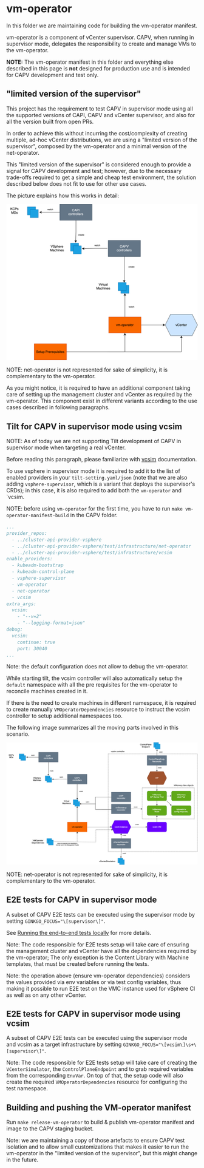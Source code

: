 # vm-operator

In this folder we are maintaining code for building the vm-operator manifest.

vm-operator is a component of vCenter supervisor.
CAPV, when running in supervisor mode, delegates the responsibility to create and manage VMs to the vm-operator.

**NOTE:** The vm-operator manifest in this folder and everything else described in this page is **not** designed for
production use and is intended for CAPV development and test only.

## "limited version of the supervisor"

This project has the requirement to test CAPV in supervisor mode using  all the supported versions of
CAPI, CAPV and vCenter supervisor, and also for all the version built from open PRs.

In order to achieve this without incurring the cost/complexity of creating multiple, ad-hoc vCenter distributions, 
we are using a "limited version of the supervisor", composed by the vm-operator and a minimal version of the net-operator.

This "limited version of the supervisor" is considered enough to provide a signal for CAPV development and test; 
however, due to the necessary trade-offs required to get a simple and cheap test environment, the solution described below
does not fit to use for other use cases.

The picture explains how this works in detail:

![Architecture](architecture-part1.drawio.svg)

NOTE: net-operator is not represented for sake of simplicity, it is complementary to the vm-operator.

As you might notice, it is required to have an additional component taking care of setting up the management cluster
and vCenter as required by the vm-operator. This component exist in different variants according to the use cases
described in following paragraphs.

## Tilt for CAPV in supervisor mode using vcsim

NOTE: As of today we are not supporting Tilt development of CAPV in supervisor mode when targeting a real vCenter.

Before reading this paragraph, please familiarize with [vcsim](../vcsim/README.md) documentation.

To use vsphere in supervisor mode it is required to add it to the list of enabled providers in your `tilt-setting.yaml/json`
(note that we are also adding `vsphere-supervisor`, which is a variant that deploys the supervisor's CRDs);
in this case, it is also required to add both the `vm-operator` and `vcsim.

NOTE: before using `vm-operator` for the first time, you have to run `make vm-operator-manifest-build` in the CAPV folder.

```yaml
...
provider_repos:
  - ../cluster-api-provider-vsphere
  - ../cluster-api-provider-vsphere/test/infrastructure/net-operator
  - ../cluster-api-provider-vsphere/test/infrastructure/vcsim
enable_providers:
  - kubeadm-bootstrap
  - kubeadm-control-plane
  - vsphere-supervisor
  - vm-operator
  - net-operator
  - vcsim
extra_args:
  vcsim:
    - "--v=2"
    - "--logging-format=json"
debug:
  vcsim:
    continue: true
    port: 30040
...
```

Note: the default configuration does not allow to debug the vm-operator.

While starting tilt, the vcsim controller will also automatically setup the `default` namespace with
all the pre requisites for the vm-operator to reconcile machines created in it.

If there is the need to create machines in different namespace, it is required to create manually
`VMOperatorDependencies` resource to instruct the vcsim controller to setup additional namespaces too.

The following image summarizes all the moving parts involved in this scenario.

![Architecture](architecture-part2.drawio.svg)

NOTE: net-operator is not represented for sake of simplicity, it is complementary to the vm-operator.

## E2E tests for CAPV in supervisor mode

A subset of CAPV E2E tests can be executed using the supervisor mode by setting `GINKGO_FOCUS="\[supervisor\]"`.

See [Running the end-to-end tests locally](https://cluster-api.sigs.k8s.io/developer/testing#running-the-end-to-end-tests-locally) for more details.

Note: The code responsible for E2E tests setup will take care of ensuring the management cluster
and vCenter have all the dependencies required by the vm-operator; The only exception is the Content Library with
Machine templates, that must be created before running the tests.

Note: the operation above (ensure vm-operator dependencies) considers the values provided via
env variables or via test config variables, thus making it possible to run E2E test on the VMC instance used
for vSphere CI as well as on any other vCenter.

## E2E tests for CAPV in supervisor mode using vcsim

A subset of CAPV E2E tests can be executed using the supervisor mode and vcsim as a target infrastructure by setting
`GINKGO_FOCUS="\[vcsim\]\s+\[supervisor\]"`.

Note: The code responsible for E2E tests setup will take care of creating the `VCenterSimulator`, the `ControlPlaneEndpoint`
and to grab required variables from the corresponding `EnvVar`. On top of that, the setup code will also 
create the required `VMOperatorDependencies` resource for configuring the test namespace.

## Building and pushing the VM-operator manifest

Run `make release-vm-operator` to build & publish vm-operator manifest and image to the CAPV staging bucket.

Note: we are maintaining a copy of those artefacts to ensure CAPV test isolation and to allow small customizations
that makes it easier to run the vm-operator in the "limited version of the supervisor", but this might change in the future.
